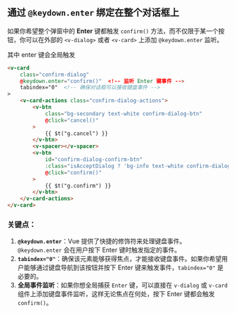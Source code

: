 ## 通过 `@keydown.enter` 绑定在整个对话框上

如果你希望整个弹窗中的 **Enter** 键都触发 `confirm()` 方法，而不仅限于某一个按钮，你可以在外部的 `<v-dialog>` 或者 `<v-card>` 上添加 `@keydown.enter` 监听。

其中 enter 键会全局触发
```html
<v-card
    class="confirm-dialog"
    @keydown.enter="confirm()"  <!-- 监听 Enter 键事件 -->
    tabindex="0"  <!-- 确保对话框可以接收键盘事件 -->
>
    <v-card-actions class="confirm-dialog-actions">
        <v-btn
            class="bg-secondary text-white confirm-dialog-btn"
            @click="cancel()"
        >
            {{ $t("g.cancel") }}
        </v-btn>
        <v-spacer></v-spacer>
        <v-btn
            id="confirm-dialog-confirm-btn"
            :class="isAcceptDialog ? 'bg-info text-white confirm-dialog-btn' : 'bg-error text-white confirm-dialog-btn'"
            @click="confirm()"
        >
            {{ $t("g.confirm") }}
        </v-btn>
    </v-card-actions>
</v-card>

```

### 关键点：

1. **`@keydown.enter`**：Vue 提供了快捷的修饰符来处理键盘事件。`@keydown.enter` 会在用户按下 Enter 键时触发指定的事件。
2. **`tabindex="0"`**：确保该元素能够获得焦点，才能接收键盘事件。如果你希望用户能够通过键盘导航到该按钮并按下 Enter 键来触发事件，`tabindex="0"` 是必要的。
3. **全局事件监听**：如果你想全局捕获 `Enter` 键，可以直接在 `v-dialog` 或 `v-card` 组件上添加键盘事件监听，这样无论焦点在何处，按下 Enter 键都会触发 `confirm()`。